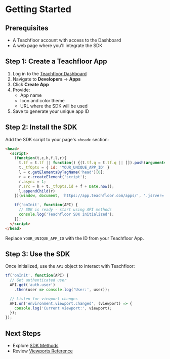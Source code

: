 # Getting Started

## Prerequisites

- A Teachfloor account with access to the Dashboard
- A web page where you'll integrate the SDK

## Step 1: Create a Teachfloor App

1. Log in to the [Teachfloor Dashboard](https://app.teachfloor.com)
2. Navigate to **Developers** → **Apps**
3. Click **Create App**
4. Provide:
   - App name
   - Icon and color theme
   - URL where the SDK will be used
5. Save to generate your unique app ID

## Step 2: Install the SDK

Add the SDK script to your page's `<head>` section:

```html
<head>
  <script>
    (function(t,c,h,f,l,r){
      t.tf = t.tf || function() {(t.tf.q = t.tf.q || []).push(arguments)}
      t._tfOpts = { id: 'YOUR_UNIQUE_APP_ID' }
      l = c.getElementsByTagName('head')[0];
      r = c.createElement('script');
      r.async = 1;
      r.src = h + t._tfOpts.id + f + Date.now();
      l.appendChild(r)
    })(window, document, 'https://app.teachfloor.com/apps/', '.js?ver=')

    tf('onInit', function(API) {
      // SDK is ready - start using API methods
      console.log('Teachfloor SDK initialized');
    });
  </script>
</head>
```

Replace `YOUR_UNIQUE_APP_ID` with the ID from your Teachfloor App.

## Step 3: Use the SDK

Once initialized, use the `API` object to interact with Teachfloor:

```javascript
tf('onInit', function(API) {
  // Get authenticated user
  API.get('auth.user')
    .then(user => console.log('User:', user));

  // Listen for viewport changes
  API.on('environment.viewport.changed', (viewport) => {
    console.log('Current viewport:', viewport);
  });
});
```

## Next Steps

- Explore [SDK Methods](./sdk-methods)
- Review [Viewports Reference](./viewports-reference)
